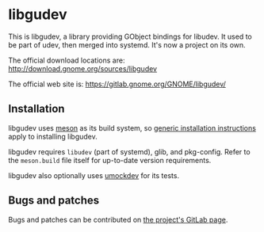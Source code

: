 libgudev
========

This is libgudev, a library providing GObject bindings for libudev. It
used to be part of udev, then merged into systemd. It's now a project
on its own.

The official download locations are:
  http://download.gnome.org/sources/libgudev

The official web site is:
  https://gitlab.gnome.org/GNOME/libgudev/

Installation
------------

libgudev uses [meson](https://mesonbuild.com/) as its build system, so
[generic installation instructions](https://mesonbuild.com/Quick-guide.html#compiling-a-meson-project)
apply to installing libgudev.

libgudev requires `libudev` (part of systemd), glib, and pkg-config. Refer to
the `meson.build` file itself for up-to-date version requirements.

libgudev also optionally uses [umockdev](https://github.com/martinpitt/umockdev)
for its tests.

Bugs and patches
----------------

Bugs and patches can be contributed on [the project's GitLab page](https://gitlab.gnome.org/GNOME/libgudev/).